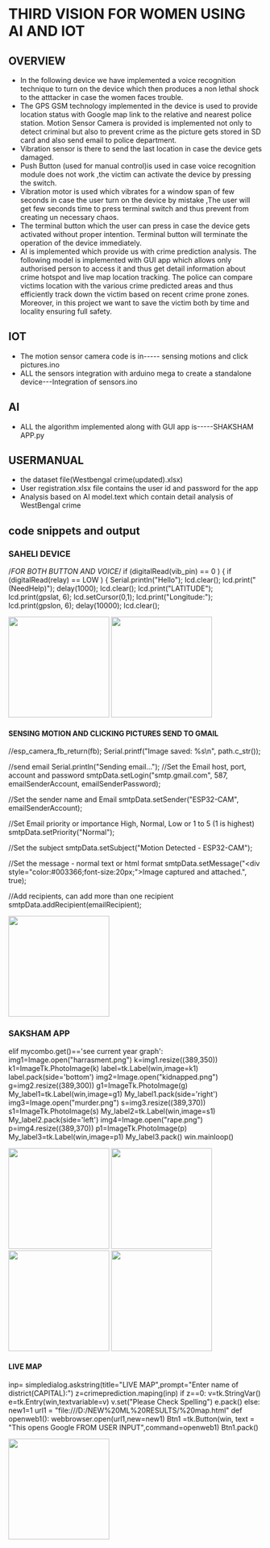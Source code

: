 # THIRD VISION FOR WOMEN USING AI AND IOT
## OVERVIEW
* In the following device we have implemented a voice recognition technique to turn on the device which then produces a non lethal shock to the atttacker in case the women faces trouble. 
* The GPS GSM technology implemented in the device is used to provide location status with Google map link to the relative and nearest police station.
Motion Sensor Camera is provided is implemented not only to detect criminal but also to prevent crime as the picture gets stored in SD card and also send   email to police department. 
* Vibration sensor is there to send the last location in case the device gets damaged. 
* Push Button (used for manual control)is used in case voice recognition module does not work ,the victim can activate the device by pressing the switch.
* Vibration motor  is used which vibrates for a window span of few seconds  in case the user turn on the device by mistake ,The user will get few seconds time to press terminal switch and thus prevent from creating un necessary chaos. 
* The terminal button which the user can press in case the device gets activated without proper intention. Terminal button will terminate the operation of the device immediately.
* AI  is implemented which provide us with crime prediction analysis. The following model is implemented with GUI app which allows only authorised person to access it and thus get detail information about  crime hotspot and live map location tracking. The police can compare victims location with the various crime predicted areas and thus efficiently track down the victim based on recent crime prone zones. Moreover, in this project we want to save the victim both by time and locality ensuring full safety.
## IOT 
* The motion sensor camera code is in----- sensing motions and click pictures.ino
* ALL the sensors integration with arduino mega to create a standalone device---Integration of sensors.ino
## AI
* ALL the algorithm implemented along with GUI app is-----SHAKSHAM APP.py
## USERMANUAL
* the dataset file(Westbengal crime(updated).xlsx)
* User registration.xlsx file contains the user id and password for the app
* Analysis based on AI model.text which contain detail analysis of WestBengal crime
## code snippets and output
### SAHELI DEVICE
/*FOR BOTH BUTTON AND VOICE*/
    if  (digitalRead(vib_pin) == 0 )
    {
     if (digitalRead(relay) == LOW ) 
     {
      Serial.println("Hello");
        lcd.clear();
       lcd.print("(NeedHelp)");
       delay(1000);
       lcd.clear();
       lcd.print("LATITUDE");
        lcd.print(gpslat, 6);
         lcd.setCursor(0,1);
         lcd.print("Longitude:");
         lcd.print(gpslon, 6);
         delay(10000);
         lcd.clear();
       
 <img src="https://user-images.githubusercontent.com/70643549/114269217-48274c80-9a23-11eb-870e-9a710704a90a.jpg" width="200" height="200"/>
 <img src="https://user-images.githubusercontent.com/70643549/114269218-4e1d2d80-9a23-11eb-90e4-ebd4ecf18bd8.jpg" width="200" height="200"/>


####  SENSING MOTION AND CLICKING PICTURES SEND TO GMAIL
  
  //esp_camera_fb_return(fb);
  Serial.printf("Image saved: %s\n", path.c_str());

  //send email
  Serial.println("Sending email...");
  //Set the Email host, port, account and password
  smtpData.setLogin("smtp.gmail.com", 587, emailSenderAccount, emailSenderPassword);
  
  //Set the sender name and Email
  smtpData.setSender("ESP32-CAM", emailSenderAccount);
  
  //Set Email priority or importance High, Normal, Low or 1 to 5 (1 is highest)
  smtpData.setPriority("Normal");

  //Set the subject
  smtpData.setSubject("Motion Detected - ESP32-CAM");
    
  //Set the message - normal text or html format
  smtpData.setMessage("<div style=\"color:#003366;font-size:20px;\">Image captured and attached.</div>", true);

  //Add recipients, can add more than one recipient
  smtpData.addRecipient(emailRecipient);
 
 
 
 
 <img src="https://user-images.githubusercontent.com/70643549/114269405-7fe2c400-9a24-11eb-9fff-486808370f86.jpg" width="200" height="200"/>
  
  
  ### SAKSHAM APP

elif mycombo.get()=='see current year graph':
           img1=Image.open("harrasment.png")
           k=img1.resize((389,350))
           k1=ImageTk.PhotoImage(k)
           label=tk.Label(win,image=k1)
           label.pack(side='bottom')
           img2=Image.open("kidnapped.png")
           g=img2.resize((389,300))
           g1=ImageTk.PhotoImage(g)
           My_label1=tk.Label(win,image=g1)
           My_label1.pack(side='right')
           img3=Image.open("murder.png")
           s=img3.resize((389,370))
           s1=ImageTk.PhotoImage(s)
           My_label2=tk.Label(win,image=s1)
           My_label2.pack(side='left')
           img4=Image.open("rape.png")
           p=img4.resize((389,370))
           p1=ImageTk.PhotoImage(p)
           My_label3=tk.Label(win,image=p1)
           My_label3.pack()
           win.mainloop()
          
          
<img src="https://user-images.githubusercontent.com/70643549/114269960-62fbc000-9a27-11eb-9b9a-d49f4145cc81.png" width="200" height="200"/>
<img src="https://user-images.githubusercontent.com/70643549/114270030-bec64900-9a27-11eb-87d5-cce10a003e41.png" width="200" height="200"/>
<img src="https://user-images.githubusercontent.com/70643549/114270051-db628100-9a27-11eb-8e8d-ba71ab31759f.png" width="200" height="200"/>
<img src="https://user-images.githubusercontent.com/70643549/114270092-27adc100-9a28-11eb-9078-7562445beeba.png"width="200" height="200"/>


#### LIVE MAP

inp= simpledialog.askstring(title="LIVE MAP",prompt="Enter name of district(CAPITAL):")
           z=crimeprediction.maping(inp)
           if z==0:
               v=tk.StringVar()
               e=tk.Entry(win,textvariable=v)
               v.set("Please Check Spelling")
               e.pack()
           else:
             new1=1
             url1 = "file:///D:/NEW%20ML%20RESULTS/%20map.html"
             def openweb1():
                 webbrowser.open(url1,new=new1)
             Btn1 =tk.Button(win, text = "This opens Google FROM USER INPUT",command=openweb1)
             Btn1.pack()

  <img src="https://user-images.githubusercontent.com/70643549/114270613-fe426480-9a2a-11eb-87a3-32830e4ade2c.png" width="200" height="200"/>

